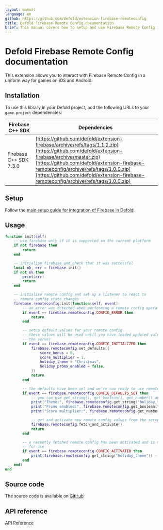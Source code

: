 ```yaml
---
layout: manual
language: en
github: https://github.com/defold/extension-firebase-remoteconfig
title: Defold Firebase Remote Config documentation
brief: This manual covers how to setup and use Firebase Remote Config in Defold.
---
```


# Defold Firebase Remote Config documentation

This extension allows you to interact with Firebase Remote Config in a uniform way for games on iOS and Android.


## Installation
To use this library in your Defold project, add the following URLs to your `game.project` dependencies:

| Firebase C++ SDK       | Dependencies |
|------------------------|--------------|
| Firebase C++ SDK 7.3.0 | [https://github.com/defold/extension-firebase/archive/refs/tags/1.1.2.zip](https://github.com/defold/extension-firebase/archive/master.zip)<br>[https://github.com/defold/extension-firebase-remoteconfig/archive/refs/tags/1.0.0.zip](https://github.com/defold/extension-firebase-remoteconfig/archive/refs/tags/1.0.0.zip) |


## Setup
Follow the [main setup guide for integration of Firebase in Defold](https://www.defold.com/extension-firebase).


## Usage

```lua
function init(self)
    -- use firebase only if it is supported on the current platform
    if not firebase then
        return
    end

    -- initialise firebase and check that it was successful
    local ok, err = firebase.init()
    if not ok then
        print(err)
        return
    end

    -- initialise remote config and set up a listener to react to
    -- remote config state changes
    firebase.remoteconfig.init(function(self, event)
        -- an error was detected when performing a remote config operation
        if event == firebase.remoteconfig.CONFIG_ERROR then
            return
        end

        -- setup default values for your remote config
        -- these values will be used until you have loaded updated values from
        -- the server
        if event == firebase.remoteconfig.CONFIG_INITIALIZED then
            firebase.remoteconfig.set_defaults({
                score_bonus = 0,
                score_multiplier = 1,
                holiday_theme = "Christmas",
                holiday_promo_enabled = false,
            })
            return
        end

        -- the defaults have been set and we're now ready to use remote config
        if event == firebase.remoteconfig.CONFIG_DEFAULTS_SET then
            -- you can use get_string(), get_boolean(), get_number() and get_data()
            print("Theme:", firebase.remoteconfig.get_string("holiday_theme"))                  -- Christmas
            print("Promo enabled:", firebase.remoteconfig.get_boolean("holiday_promo_enabled")) -- false
            print("Score multiplier:", firebase.remoteconfig.get_number("score_multiplier"))    -- 1

            -- get and activate new remote config values from the server
            firebase.remoteconfig.fetch_and_activate()
            return
        end

        -- a recently fetched remote config has been activated and is now ready
        -- for use
        if event == firebase.remoteconfig.CONFIG_ACTIVATED then
            print(firebase.remoteconfig.get_string("holiday_theme")) -- Easter
        end
    end)
end
```

## Source code

The source code is available on [GitHub](https://github.com/defold/extension-firebase-analytics)


## API reference
[API Reference](/extension-firebase-remoteconfig/api)
